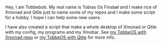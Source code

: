 Hey, I am Tobbebob. My real name is Tobias Os Finsbøl and I make rice of Xmonad and Qtile just to name some of my repos and I make some script for a hobby. I hope I can help some new users.

I have also created a script that make a whole desktop of Xmonad or Qtile with my config, my programs and my Xmobar.
See [my TobbeOS with Xmonad repo](https://gitlab.com/TobbeBob123/TobbeOS) or [my TobbeOS with Qtile](https://gitlab.com/TobbeBob123/tobbeos_qtile) for more info.
